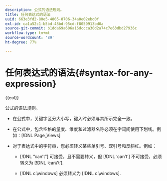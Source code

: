 ```yaml
---
description: 公式的语法规则。
title: 任何表达式的语法
uuid: 663e3fd2-80e5-4805-8706-34a0e02ebd0f
exl-id: ca1a52c1-b5bd-48bd-95cd-f8059913bd0a
source-git-commit: b1dda69a606a16dccca30d2a74c7e63dbd27936c
workflow-type: tm+mt
source-wordcount: '89'
ht-degree: 77%

---
```


# 任何表达式的语法{#syntax-for-any-expression}

{{eol}}

公式的语法规则。

* 在公式中，关键字区分大小写，键入时必须与其所示完全一致。
* 在公式中，包含空格的量度、维度和过滤器名称必须在字词间使用下划线。例如：[!DNL Page_Views]
* 对于表达式中的字符串，您必须转义某些单引号、双引号和反斜杠。例如：

   * [!DNL “can’t”] 可接受，且不需要转义，但 [!DNL ‘can’t’] 不可接受，必须转义为 [!DNL ‘can\’t’].

   * [!DNL c:\windows] 必须转义为 [!DNL c:\\windows].
